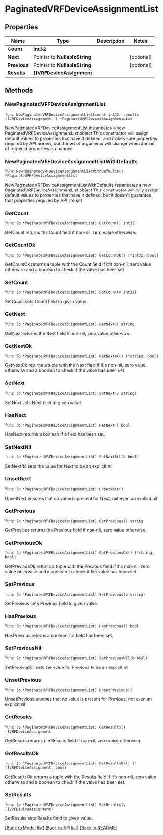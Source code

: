 # PaginatedVRFDeviceAssignmentList

## Properties

Name | Type | Description | Notes
------------ | ------------- | ------------- | -------------
**Count** | **int32** |  | 
**Next** | Pointer to **NullableString** |  | [optional] 
**Previous** | Pointer to **NullableString** |  | [optional] 
**Results** | [**[]VRFDeviceAssignment**](VRFDeviceAssignment.md) |  | 

## Methods

### NewPaginatedVRFDeviceAssignmentList

`func NewPaginatedVRFDeviceAssignmentList(count int32, results []VRFDeviceAssignment, ) *PaginatedVRFDeviceAssignmentList`

NewPaginatedVRFDeviceAssignmentList instantiates a new PaginatedVRFDeviceAssignmentList object
This constructor will assign default values to properties that have it defined,
and makes sure properties required by API are set, but the set of arguments
will change when the set of required properties is changed

### NewPaginatedVRFDeviceAssignmentListWithDefaults

`func NewPaginatedVRFDeviceAssignmentListWithDefaults() *PaginatedVRFDeviceAssignmentList`

NewPaginatedVRFDeviceAssignmentListWithDefaults instantiates a new PaginatedVRFDeviceAssignmentList object
This constructor will only assign default values to properties that have it defined,
but it doesn't guarantee that properties required by API are set

### GetCount

`func (o *PaginatedVRFDeviceAssignmentList) GetCount() int32`

GetCount returns the Count field if non-nil, zero value otherwise.

### GetCountOk

`func (o *PaginatedVRFDeviceAssignmentList) GetCountOk() (*int32, bool)`

GetCountOk returns a tuple with the Count field if it's non-nil, zero value otherwise
and a boolean to check if the value has been set.

### SetCount

`func (o *PaginatedVRFDeviceAssignmentList) SetCount(v int32)`

SetCount sets Count field to given value.


### GetNext

`func (o *PaginatedVRFDeviceAssignmentList) GetNext() string`

GetNext returns the Next field if non-nil, zero value otherwise.

### GetNextOk

`func (o *PaginatedVRFDeviceAssignmentList) GetNextOk() (*string, bool)`

GetNextOk returns a tuple with the Next field if it's non-nil, zero value otherwise
and a boolean to check if the value has been set.

### SetNext

`func (o *PaginatedVRFDeviceAssignmentList) SetNext(v string)`

SetNext sets Next field to given value.

### HasNext

`func (o *PaginatedVRFDeviceAssignmentList) HasNext() bool`

HasNext returns a boolean if a field has been set.

### SetNextNil

`func (o *PaginatedVRFDeviceAssignmentList) SetNextNil(b bool)`

 SetNextNil sets the value for Next to be an explicit nil

### UnsetNext
`func (o *PaginatedVRFDeviceAssignmentList) UnsetNext()`

UnsetNext ensures that no value is present for Next, not even an explicit nil
### GetPrevious

`func (o *PaginatedVRFDeviceAssignmentList) GetPrevious() string`

GetPrevious returns the Previous field if non-nil, zero value otherwise.

### GetPreviousOk

`func (o *PaginatedVRFDeviceAssignmentList) GetPreviousOk() (*string, bool)`

GetPreviousOk returns a tuple with the Previous field if it's non-nil, zero value otherwise
and a boolean to check if the value has been set.

### SetPrevious

`func (o *PaginatedVRFDeviceAssignmentList) SetPrevious(v string)`

SetPrevious sets Previous field to given value.

### HasPrevious

`func (o *PaginatedVRFDeviceAssignmentList) HasPrevious() bool`

HasPrevious returns a boolean if a field has been set.

### SetPreviousNil

`func (o *PaginatedVRFDeviceAssignmentList) SetPreviousNil(b bool)`

 SetPreviousNil sets the value for Previous to be an explicit nil

### UnsetPrevious
`func (o *PaginatedVRFDeviceAssignmentList) UnsetPrevious()`

UnsetPrevious ensures that no value is present for Previous, not even an explicit nil
### GetResults

`func (o *PaginatedVRFDeviceAssignmentList) GetResults() []VRFDeviceAssignment`

GetResults returns the Results field if non-nil, zero value otherwise.

### GetResultsOk

`func (o *PaginatedVRFDeviceAssignmentList) GetResultsOk() (*[]VRFDeviceAssignment, bool)`

GetResultsOk returns a tuple with the Results field if it's non-nil, zero value otherwise
and a boolean to check if the value has been set.

### SetResults

`func (o *PaginatedVRFDeviceAssignmentList) SetResults(v []VRFDeviceAssignment)`

SetResults sets Results field to given value.



[[Back to Model list]](../README.md#documentation-for-models) [[Back to API list]](../README.md#documentation-for-api-endpoints) [[Back to README]](../README.md)


